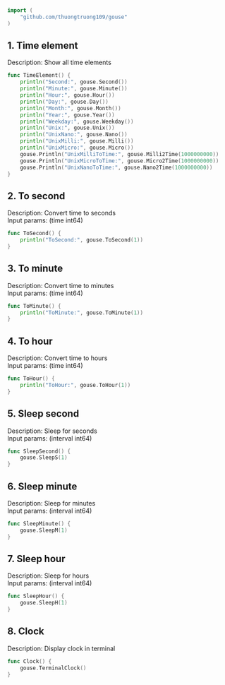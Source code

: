 
# <Badge style='font-size: 1.8rem; text-shadow: 1px 1px 2px rgba(0, 0, 0, 0.3); padding: 0.35rem 0.75rem 0.35rem 0;' type='info' text='🔖 Time' />


```go
import (
	"github.com/thuongtruong109/gouse"
)
```

## 1. Time element

Description: Show all time elements<br>

```go
func TimeElement() {
	println("Second:", gouse.Second())
	println("Minute:", gouse.Minute())
	println("Hour:", gouse.Hour())
	println("Day:", gouse.Day())
	println("Month:", gouse.Month())
	println("Year:", gouse.Year())
	println("Weekday:", gouse.Weekday())
	println("Unix:", gouse.Unix())
	println("UnixNano:", gouse.Nano())
	println("UnixMilli:", gouse.Milli())
	println("UnixMicro:", gouse.Micro())
	gouse.Println("UnixMilliToTime:", gouse.Milli2Time(1000000000))
	gouse.Println("UnixMicroToTime:", gouse.Micro2Time(1000000000))
	gouse.Println("UnixNanoToTime:", gouse.Nano2Time(1000000000))
}
```

## 2. To second

Description: Convert time to seconds<br>Input params: (time int64)<br>

```go
func ToSecond() {
	println("ToSecond:", gouse.ToSecond(1))
}
```

## 3. To minute

Description: Convert time to minutes<br>Input params: (time int64)<br>

```go
func ToMinute() {
	println("ToMinute:", gouse.ToMinute(1))
}
```

## 4. To hour

Description: Convert time to hours<br>Input params: (time int64)<br>

```go
func ToHour() {
	println("ToHour:", gouse.ToHour(1))
}
```

## 5. Sleep second

Description: Sleep for seconds<br>Input params: (interval int64)<br>

```go
func SleepSecond() {
	gouse.SleepS(1)
}
```

## 6. Sleep minute

Description: Sleep for minutes<br>Input params: (interval int64)<br>

```go
func SleepMinute() {
	gouse.SleepM(1)
}
```

## 7. Sleep hour

Description: Sleep for hours<br>Input params: (interval int64)<br>

```go
func SleepHour() {
	gouse.SleepH(1)
}
```

## 8. Clock

Description: Display clock in terminal<br>

```go
func Clock() {
	gouse.TerminalClock()
}
```
